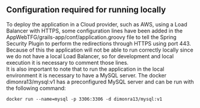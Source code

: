 ## Configuration required for running locally
To deploy the application in a Cloud provider, such as AWS, using a Load Balancer with HTTPS, some configuration lines have been added in the AppWebTFG/grails-app/conf/application.groovy file to tell the Spring Security Plugin to perform the redirections through HTTPS using port 443.   
Because of this the application will not be able to run correctly locally since we do not have a local Load Balancer, so for development and local execution it is necessary to comment those lines.  
It is also important to note that to run the application in the local environment it is necessary to have a MySQL server. The docker dimonra13/mysql:v1 has a preconfigured MySQL server and can be run with the following command:     
```
docker run --name=mysql -p 3306:3306 -d dimonra13/mysql:v1
```
